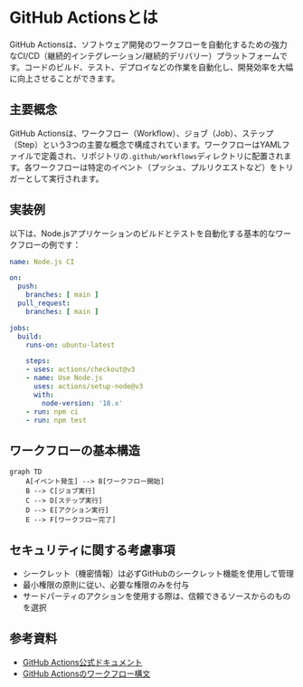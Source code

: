 # GitHub Actionsとは

GitHub Actionsは、ソフトウェア開発のワークフローを自動化するための強力なCI/CD（継続的インテグレーション/継続的デリバリー）プラットフォームです。コードのビルド、テスト、デプロイなどの作業を自動化し、開発効率を大幅に向上させることができます。

## 主要概念

GitHub Actionsは、ワークフロー（Workflow）、ジョブ（Job）、ステップ（Step）という3つの主要な概念で構成されています。ワークフローはYAMLファイルで定義され、リポジトリの`.github/workflows`ディレクトリに配置されます。各ワークフローは特定のイベント（プッシュ、プルリクエストなど）をトリガーとして実行されます。

## 実装例

以下は、Node.jsアプリケーションのビルドとテストを自動化する基本的なワークフローの例です：

```yaml
name: Node.js CI

on:
  push:
    branches: [ main ]
  pull_request:
    branches: [ main ]

jobs:
  build:
    runs-on: ubuntu-latest

    steps:
    - uses: actions/checkout@v3
    - name: Use Node.js
      uses: actions/setup-node@v3
      with:
        node-version: '18.x'
    - run: npm ci
    - run: npm test
```

## ワークフローの基本構造

```mermaid
graph TD
    A[イベント発生] --> B[ワークフロー開始]
    B --> C[ジョブ実行]
    C --> D[ステップ実行]
    D --> E[アクション実行]
    E --> F[ワークフロー完了]
```

## セキュリティに関する考慮事項

- シークレット（機密情報）は必ずGitHubのシークレット機能を使用して管理
- 最小権限の原則に従い、必要な権限のみを付与
- サードパーティのアクションを使用する際は、信頼できるソースからのものを選択

## 参考資料

- [GitHub Actions公式ドキュメント](https://docs.github.com/ja/actions)
- [GitHub Actionsのワークフロー構文](https://docs.github.com/ja/actions/using-workflows/workflow-syntax-for-github-actions)
